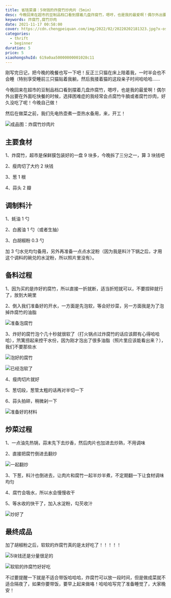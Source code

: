 ```yaml
---
title: 省钱菜谱：5块钱的炸腐竹炒肉片（5min）
desc: 今晚回来在超市的豆制品档口看到摆着几盘炸腐竹，嗯哼，也是我的最爱啊！偶尔外出要在外面吃快餐的时候，选择困难症的我经常会点腐竹牛腩或者腐竹炒肉，好久没吃了呢！今晚自己做！
keywords: 炸腐竹,腐竹炒肉
date: 2021-11-17 00:58:00
cover: https://cdn.chengpeiquan.com/img/2022/02/20220202181323.jpg?x-oss-process=image/interlace,1
categories:
  - thrift
  - beginner
duration: 5
price: 5
xiaohongshuId: 619a0aa50000000001028c11
---
```


刚写完日记，把今晚的晚餐也写一下吧！反正三只猫在床上陪着我，一时半会也不会睡（特别享受睡前三只猫贴着我躺，然后我搂着猫的这段亲子时间哈哈哈……

今晚回来在超市的豆制品档口看到摆着几盘炸腐竹，嗯哼，也是我的最爱啊！偶尔外出要在外面吃快餐的时候，选择困难症的我经常会点腐竹牛腩或者腐竹炒肉，好久没吃了呢！今晚自己做！

然后在做菜之前，我们先电热壶煮一壶热水备用，来，开工！

![成品图：炸腐竹炒肉片](https://cdn.chengpeiquan.com/img/2022/02/20220202181528.jpg?x-oss-process=image/interlace,1)

## 主要食材

1、炸腐竹，超市是保鲜膜包装好的一盘 9 块多，今晚拆了三分之一，算 3 块钱吧

2、瘦肉切了大约 2 块钱

3、葱 1 根

4、蒜头 2 瓣

## 调制料汁

1、蚝油 1 勺

2、白酱油 1 勺（或者生抽）

3、白胡椒粉 0.3 勺

加 3 勺水兑均匀备用，另外再准备一点点水淀粉（因为我是料汁下锅之后，才用这个调料的碗兑的水淀粉，所以照片里没有）。

## 备料过程

1、因为买的是炸好的腐竹，所以直接一折就断，适当折短就可以，不要捏碎就行了，放到大碗里

2、倒入我们准备好的开水，一方面是先泡软，等会好炒菜，另一方面我是为了泡掉炸腐竹的油脂

![准备泡腐竹](https://cdn.chengpeiquan.com/img/2022/02/20220202181525.jpg?x-oss-process=image/interlace,1)

3、炸好的腐竹泡个几十秒就很软了（打火锅点过炸腐竹的话应该颇有心得哈哈哈），笊篱捞起来控干水份，因为刚才泡出了很多油脂（照片里应该能看出来？），我们不要那些水

![泡好的腐竹](https://cdn.chengpeiquan.com/img/2022/02/20220202181524.jpg?x-oss-process=image/interlace,1)

![已经泡软了](https://cdn.chengpeiquan.com/img/2022/02/20220202181522.jpg?x-oss-process=image/interlace,1)

4、瘦肉切片就好

5、葱切段，葱管太粗的话再对半切一下

6、蒜头拍碎，稍微剁一下

![准备好的材料](https://cdn.chengpeiquan.com/img/2022/02/20220202181523.jpg?x-oss-process=image/interlace,1)

## 炒菜过程

1、一点油先热锅，蒜末先下去炒香，然后肉片也加进去炒熟，不用调味

2、直接把腐竹倒进去翻炒

![一起翻炒](https://cdn.chengpeiquan.com/img/2022/02/20220202181521.jpg?x-oss-process=image/interlace,1)

3、下葱，料汁也倒进去，让肉片和腐竹一起半炒半煮，不定期翻一下让食材调味均匀

4、腐竹会吸水，所以水会慢慢收干

5、等水收的快干了，加入水淀粉，勾芡收汁

![炒好了](https://cdn.chengpeiquan.com/img/2022/02/20220202181520.jpg?x-oss-process=image/interlace,1)

## 最终成品

加了胡椒粉之后，软软的炸腐竹真的是太好吃了！！！！！

![5块钱还是分量很足的](https://cdn.chengpeiquan.com/img/2022/02/20220202181527.jpg?x-oss-process=image/interlace,1)

![软软的炸腐竹好好吃](https://cdn.chengpeiquan.com/img/2022/02/20220202181526.jpg?x-oss-process=image/interlace,1)

不过要提醒一下就是不适合带饭哈哈哈，炸腐竹可以放一段时间，但是做成菜就不适合隔夜了，如果你要带饭，要早上起来做咯！哈哈哈写完了准备睡觉了，大家晚安！
